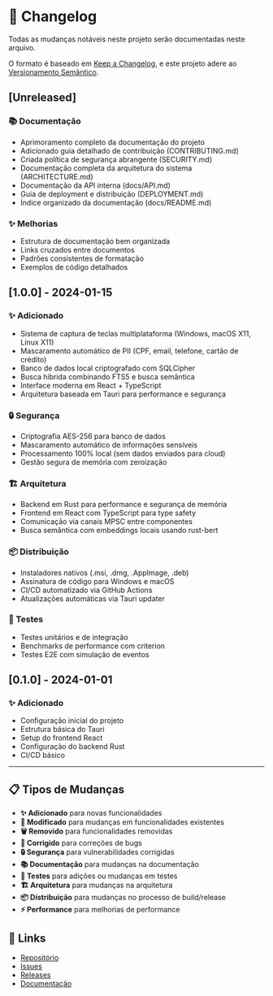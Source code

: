 # 📝 Changelog

Todas as mudanças notáveis neste projeto serão documentadas neste arquivo.

O formato é baseado em [Keep a Changelog](https://keepachangelog.com/pt-BR/1.0.0/),
e este projeto adere ao [Versionamento Semântico](https://semver.org/lang/pt-BR/).

## [Unreleased]

### 📚 Documentação
- Aprimoramento completo da documentação do projeto
- Adicionado guia detalhado de contribuição (CONTRIBUTING.md)
- Criada política de segurança abrangente (SECURITY.md)
- Documentação completa da arquitetura do sistema (ARCHITECTURE.md)
- Documentação da API interna (docs/API.md)
- Guia de deployment e distribuição (DEPLOYMENT.md)
- Índice organizado da documentação (docs/README.md)

### ✨ Melhorias
- Estrutura de documentação bem organizada
- Links cruzados entre documentos
- Padrões consistentes de formatação
- Exemplos de código detalhados

## [1.0.0] - 2024-01-15

### ✨ Adicionado
- Sistema de captura de teclas multiplataforma (Windows, macOS X11, Linux X11)
- Mascaramento automático de PII (CPF, email, telefone, cartão de crédito)
- Banco de dados local criptografado com SQLCipher
- Busca híbrida combinando FTS5 e busca semântica
- Interface moderna em React + TypeScript
- Arquitetura baseada em Tauri para performance e segurança

### 🔒 Segurança
- Criptografia AES-256 para banco de dados
- Mascaramento automático de informações sensíveis
- Processamento 100% local (sem dados enviados para cloud)
- Gestão segura de memória com zeroização

### 🏗️ Arquitetura
- Backend em Rust para performance e segurança de memória
- Frontend em React com TypeScript para type safety
- Comunicação via canais MPSC entre componentes
- Busca semântica com embeddings locais usando rust-bert

### 📦 Distribuição
- Instaladores nativos (.msi, .dmg, .AppImage, .deb)
- Assinatura de código para Windows e macOS
- CI/CD automatizado via GitHub Actions
- Atualizações automáticas via Tauri updater

### 🧪 Testes
- Testes unitários e de integração
- Benchmarks de performance com criterion
- Testes E2E com simulação de eventos

## [0.1.0] - 2024-01-01

### ✨ Adicionado
- Configuração inicial do projeto
- Estrutura básica do Tauri
- Setup do frontend React
- Configuração do backend Rust
- CI/CD básico

---

## 📋 Tipos de Mudanças

- **✨ Adicionado** para novas funcionalidades
- **🔄 Modificado** para mudanças em funcionalidades existentes
- **🗑️ Removido** para funcionalidades removidas
- **🐛 Corrigido** para correções de bugs
- **🔒 Segurança** para vulnerabilidades corrigidas
- **📚 Documentação** para mudanças na documentação
- **🧪 Testes** para adições ou mudanças em testes
- **🏗️ Arquitetura** para mudanças na arquitetura
- **📦 Distribuição** para mudanças no processo de build/release
- **⚡ Performance** para melhorias de performance

## 🔗 Links

- [Repositório](https://github.com/keyai/keyai-desktop)
- [Issues](https://github.com/keyai/keyai-desktop/issues)
- [Releases](https://github.com/keyai/keyai-desktop/releases)
- [Documentação](docs/README.md) 
